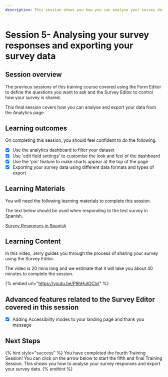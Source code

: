 ```yaml
---
description: This session shows you how you can analyse your survey data from the 'Analytics' page
---
```


# Session 5- Analysing your survey responses and exporting your survey data

## Session overview

The previous sessions of this training course covered using the Form Editor to define the questions you want to ask and the Survey Editor to control how your survey is shared.&#x20;

This final session covers how you can analyse and export your data from the Analytics page.

## Learning outcomes

On completing this session, you should feel confident to do the following.

* [x] Use the analytics dashboard to filter your dataset&#x20;
* [x] Use 'edit field settings' to customise the look and feel of the dashboard
* [x] Use the 'pin' feature to make charts appear at the top of the page&#x20;
* [x] Exporting your survey data using different data formats and types of export

## Learning Materials

You will need the following learning materials to complete this session. &#x20;

The text below should be used when responding to the test survey in Spanish.

[Survey Responses in Spanish](https://files.gitbook.com/v0/b/gitbook-x-prod.appspot.com/o/spaces%2F-LDglCKkoaiLL-wpvCjA%2Fuploads%2FB6IrtchwR55nYEKJ3HGZ%2F1.%20Survey%20Questions.pdf?alt=media\&token=e6084315-e6ef-4a68-97ae-98a9e2ddc640)


## Learning Content

In this video, Jerry guides you through the process of sharing your survey using the Survey Editor.

The video is 20 mins long and we estimate that it will take you about 40 minutes to complete the session.

{% embed url="https://youtu.be/P8hHuIOClvI" %}

## Advanced features related to the Survey Editor covered in this session

* [x] Adding Accessibility modes to your landing page and thank you message&#x20;

## Next Steps

{% hint style="success" %}
You have completed the fourth Training Session!  You can click on the arrow below to start the fifth and final Training Session.  This shows you how to analyse your survey responses and export your survey data.
{% endhint %}

